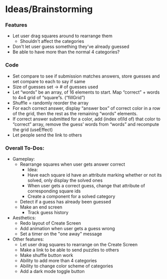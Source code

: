 # Ideas/Brainstorming

### Features
- Let user drag squares around to rearrange them
    - Shouldn't affect the categories
- Don't let user guess something they've already guessed
- Be able to have more than the normal 4 categories?

### Code
- Set compare to see if submission matches answers, store guesses and set compare to each to 
say if same
- Size of guesses set -> # of guesses used
- Let “words” be an array, of 16 elements to start. Map “correct” + words to 4x4 grid of 
“square”s. (“fillGrid”)
- Shuffle = randomly reorder the array
- For each correct answer, display “answer box” of correct color in a row of the grid, then the 
rest as the remaining “words” elements.
- If correct answer submitted for a color, add (index of/Id of) that color to “correct” array, 
remove the guess’ words from “words” and recompute the grid (useEffect)
- Let people send the link to others

### Overall To-Dos:
- Gameplay:
    - Rearrange squares when user gets answer correct
      - Idea:
      - Have each square id have an attribute marking whether or not its solved, only display the solved ones
      - When user gets a correct guess, change that attribute of corresponding square ids
      - Create a component for a solved category
    - Detect if a guess has already been guessed
    - Make an end screen
      - Track guess history
- Aesthetics:
  - Redo layout of Create Screen
  - Add animation when user gets a guess wrong
  - Set a timer on the "one away" message
- Other features:
  - Let user drag squares to rearrange on the Create Screen
  - Make a link to be able to send puzzles to others
  - Make shuffle button work
  - Ability to add more than 4 categories
  - Ability to change color scheme of categories
  - Add a dark mode toggle button
